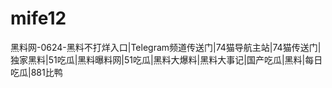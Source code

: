 # mife12
黑料网-0624-黑料不打烊入口|Telegram频道传送门|74猫导航主站|74猫传送门|独家黑料|51吃瓜|黑料曝料网|51吃瓜|黑料大爆料|黑料大事记|国产吃瓜|黑料|每日吃瓜|881比鸭
